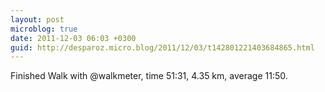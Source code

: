 ```yaml
---
layout: post
microblog: true
date: 2011-12-03 06:03 +0300
guid: http://desparoz.micro.blog/2011/12/03/t142801221403684865.html
---
```

Finished Walk with @walkmeter, time 51:31, 4.35 km, average 11:50.
